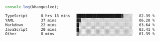 ```js
console.log(khanguslee);
```

<!--START_SECTION:waka-->

```txt
TypeScript      8 hrs 18 mins   ████████████████████▓░░░░   82.39 %
YAML            37 mins         █▓░░░░░░░░░░░░░░░░░░░░░░░   06.20 %
Markdown        22 mins         █░░░░░░░░░░░░░░░░░░░░░░░░   03.64 %
JavaScript      20 mins         █░░░░░░░░░░░░░░░░░░░░░░░░   03.41 %
Other           8 mins          ▒░░░░░░░░░░░░░░░░░░░░░░░░   01.39 %
```

<!--END_SECTION:waka-->

<!--
**khanguslee/khanguslee** is a ✨ _special_ ✨ repository because its `README.md` (this file) appears on your GitHub profile.

Here are some ideas to get you started:

- 🔭 I’m currently working on ...
- 🌱 I’m currently learning ...
- 👯 I’m looking to collaborate on ...
- 🤔 I’m looking for help with ...
- 💬 Ask me about ...
- 📫 How to reach me: ...
- 😄 Pronouns: ...
- ⚡ Fun fact: ...
-->
